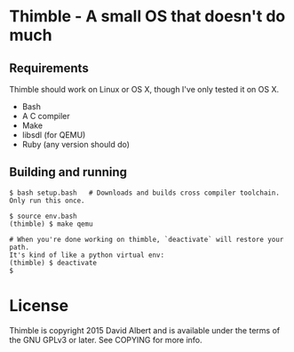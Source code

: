 # Thimble - A small OS that doesn't do much

## Requirements

Thimble should work on Linux or OS X, though I've only tested it on OS X.

- Bash
- A C compiler
- Make
- libsdl (for QEMU)
- Ruby (any version should do)

## Building and running

```
$ bash setup.bash   # Downloads and builds cross compiler toolchain. Only run this once.

$ source env.bash
(thimble) $ make qemu

# When you're done working on thimble, `deactivate` will restore your path.
It's kind of like a python virtual env:
(thimble) $ deactivate
$
```

# License

Thimble is copyright 2015 David Albert and is available under the terms of the GNU GPLv3 or later. See COPYING for more info.
